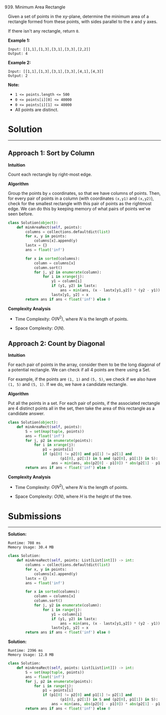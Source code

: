939. Minimum Area Rectangle

Given a set of points in the xy-plane, determine the minimum area of a rectangle formed from these points, with sides parallel to the x and y axes.

If there isn't any rectangle, return `0`.

 

**Example 1:**
```
Input: [[1,1],[1,3],[3,1],[3,3],[2,2]]
Output: 4
```

**Example 2:**
```
Input: [[1,1],[1,3],[3,1],[3,3],[4,1],[4,3]]
Output: 2
```

**Note:**

* `1 <= points.length <= 500`
* `0 <= points[i][0] <= 40000`
* `0 <= points[i][1] <= 40000`
* All points are distinct.

# Solution
---
## Approach 1: Sort by Column
**Intuition**

Count each rectangle by right-most edge.

**Algorithm**

Group the points by `x` coordinates, so that we have columns of points. Then, for every pair of points in a column (with coordinates `(x,y1)` and `(x,y2)`), check for the smallest rectangle with this pair of points as the rightmost edge. We can do this by keeping memory of what pairs of points we've seen before.

```python
class Solution(object):
    def minAreaRect(self, points):
        columns = collections.defaultdict(list)
        for x, y in points:
            columns[x].append(y)
        lastx = {}
        ans = float('inf')

        for x in sorted(columns):
            column = columns[x]
            column.sort()
            for j, y2 in enumerate(column):
                for i in xrange(j):
                    y1 = column[i]
                    if (y1, y2) in lastx:
                        ans = min(ans, (x - lastx[y1,y2]) * (y2 - y1))
                    lastx[y1, y2] = x
        return ans if ans < float('inf') else 0
```

**Complexity Analysis**

* Time Complexity: $O(N^2)$, where $N$ is the length of points.

* Space Complexity: $O(N)$.

## Approach 2: Count by Diagonal
**Intuition**

For each pair of points in the array, consider them to be the long diagonal of a potential rectangle. We can check if all 4 points are there using a Set.

For example, if the points are `(1, 1)` and `(5, 5)`, we check if we also have `(1, 5)` and `(5, 1)`. If we do, we have a candidate rectangle.

**Algorithm**

Put all the points in a set. For each pair of points, if the associated rectangle are 4 distinct points all in the set, then take the area of this rectangle as a candidate answer.

```python
class Solution(object):
    def minAreaRect(self, points):
        S = set(map(tuple, points))
        ans = float('inf')
        for j, p2 in enumerate(points):
            for i in xrange(j):
                p1 = points[i]
                if (p1[0] != p2[0] and p1[1] != p2[1] and
                        (p1[0], p2[1]) in S and (p2[0], p1[1]) in S):
                    ans = min(ans, abs(p2[0] - p1[0]) * abs(p2[1] - p1[1]))
        return ans if ans < float('inf') else 0
```

**Complexity Analysis**

* Time Complexity: $O(N^2)$, where $N$ is the length of points.

* Space Complexity: $O(N)$, where $H$ is the height of the tree.

# Submissions
---
**Solution:**
```
Runtime: 708 ms
Memory Usage: 30.4 MB
```
```python
class Solution:
    def minAreaRect(self, points: List[List[int]]) -> int:
        columns = collections.defaultdict(list)
        for x, y in points:
            columns[x].append(y)
        lastx = {}
        ans = float('inf')

        for x in sorted(columns):
            column = columns[x]
            column.sort()
            for j, y2 in enumerate(column):
                for i in range(j):
                    y1 = column[i]
                    if (y1, y2) in lastx:
                        ans = min(ans, (x - lastx[y1,y2]) * (y2 - y1))
                    lastx[y1, y2] = x
        return ans if ans < float('inf') else 0
```

**Solution:**
```
Runtime: 2396 ms
Memory Usage: 12.8 MB
```
```python
class Solution:
    def minAreaRect(self, points: List[List[int]]) -> int:
        S = set(map(tuple, points))
        ans = float('inf')
        for j, p2 in enumerate(points):
            for i in range(j):
                p1 = points[i]
                if (p1[0] != p2[0] and p1[1] != p2[1] and
                        (p1[0], p2[1]) in S and (p2[0], p1[1]) in S):
                    ans = min(ans, abs(p2[0] - p1[0]) * abs(p2[1] - p1[1]))
        return ans if ans < float('inf') else 0
```
